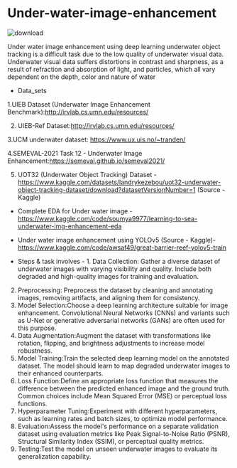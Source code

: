 # Under-water-image-enhancement
   ![download](https://github.com/bhushanbkt/Under-water-image-enhancement/assets/91175596/c506fb7f-0f81-44a3-9458-8f7ad0784db1)

Under water image enhancement using deep learning 
 underwater object tracking is a difficult task due to the low quality of underwater visual data. Underwater visual data suffers distortions in contrast and sharpness, as a result of refraction and absorption of light, and particles, which all vary dependent on the depth, color and nature of water 



* Data_sets 

1.UIEB Dataset (Underwater Image Enhancement Benchmark):http://irvlab.cs.umn.edu/resources/

2. UIEB-Ref Dataset:http://irvlab.cs.umn.edu/resources/
  
3.UCM underwater dataset: https://www.ux.uis.no/~tranden/

4.SEMEVAL-2021 Task 12 - Underwater Image Enhancement:https://semeval.github.io/semeval2021/
  
5. UOT32 (Underwater Object Tracking) Dataset - https://www.kaggle.com/datasets/landrykezebou/uot32-underwater-object-tracking-dataset/download?datasetVersionNumber=1 (Source - Kaggle)


* Complete EDA for Under water image  - https://www.kaggle.com/code/soumya9977/learning-to-sea-underwater-img-enhancement-eda 
* Under water image enhancement using YOLOv5 (Source - Kaggle)- https://www.kaggle.com/code/awsaf49/great-barrier-reef-yolov5-train


* Steps & task involves -                                                                                                                      1. Data Collection:
Gather a diverse dataset of underwater images with varying visibility and quality. Include both degraded and high-quality images for training and evaluation.
2. Preprocessing: Preprocess the dataset by cleaning and annotating images, removing artifacts, and aligning them for consistency.
3. Model Selection:Choose a deep learning architecture suitable for image enhancement. Convolutional Neural Networks (CNNs) and variants such as U-Net or generative adversarial networks (GANs) are often used for this purpose.
4. Data Augmentation:Augment the dataset with transformations like rotation, flipping, and brightness adjustments to increase model robustness.
5. Model Training:Train the selected deep learning model on the annotated dataset. The model should learn to map degraded underwater images to their enhanced counterparts.
6. Loss Function:Define an appropriate loss function that measures the difference between the predicted enhanced image and the ground truth. Common choices include Mean Squared Error (MSE) or perceptual loss functions.
7. Hyperparameter Tuning:Experiment with different hyperparameters, such as learning rates and batch sizes, to optimize model performance.
8. Evaluation:Assess the model's performance on a separate validation dataset using evaluation metrics like Peak Signal-to-Noise Ratio (PSNR), Structural Similarity Index (SSIM), or perceptual quality metrics.
9. Testing:Test the model on unseen underwater images to evaluate its generalization capability.
